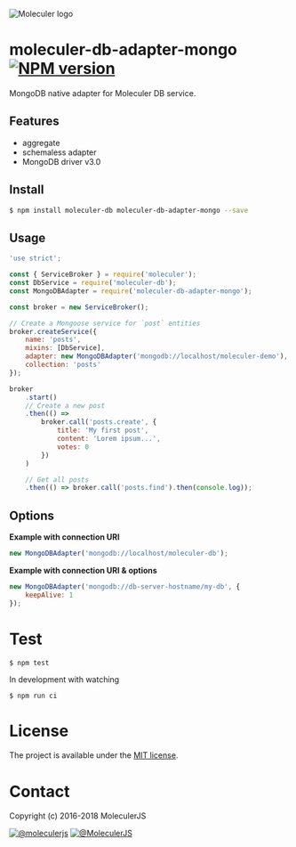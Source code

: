 ![Moleculer logo](http://moleculer.services/images/banner.png)

# moleculer-db-adapter-mongo [![NPM version](https://img.shields.io/npm/v/moleculer-db-adapter-mongo.svg)](https://www.npmjs.com/package/moleculer-db-adapter-mongo)

MongoDB native adapter for Moleculer DB service.

## Features

-   aggregate
-   schemaless adapter
-   MongoDB driver v3.0

## Install

```bash
$ npm install moleculer-db moleculer-db-adapter-mongo --save
```

## Usage

```js
'use strict';

const { ServiceBroker } = require('moleculer');
const DbService = require('moleculer-db');
const MongoDBAdapter = require('moleculer-db-adapter-mongo');

const broker = new ServiceBroker();

// Create a Mongoose service for `post` entities
broker.createService({
    name: 'posts',
    mixins: [DbService],
    adapter: new MongoDBAdapter('mongodb://localhost/moleculer-demo'),
    collection: 'posts'
});

broker
    .start()
    // Create a new post
    .then(() =>
        broker.call('posts.create', {
            title: 'My first post',
            content: 'Lorem ipsum...',
            votes: 0
        })
    )

    // Get all posts
    .then(() => broker.call('posts.find').then(console.log));
```

## Options

**Example with connection URI**

```js
new MongoDBAdapter('mongodb://localhost/moleculer-db');
```

**Example with connection URI & options**

```js
new MongoDBAdapter('mongodb://db-server-hostname/my-db', {
    keepAlive: 1
});
```

# Test

```
$ npm test
```

In development with watching

```
$ npm run ci
```

# License

The project is available under the [MIT license](https://tldrlegal.com/license/mit-license).

# Contact

Copyright (c) 2016-2018 MoleculerJS

[![@moleculerjs](https://img.shields.io/badge/github-moleculerjs-green.svg)](https://github.com/moleculerjs) [![@MoleculerJS](https://img.shields.io/badge/twitter-MoleculerJS-blue.svg)](https://twitter.com/MoleculerJS)
